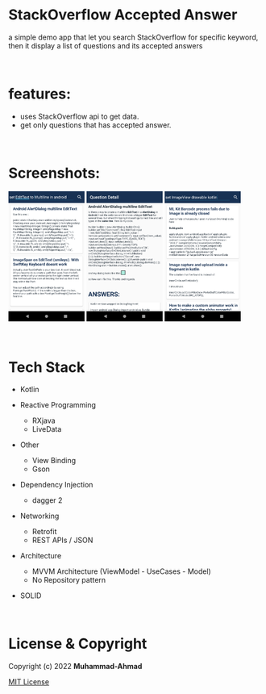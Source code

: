 # StackOverflow Accepted Answer
a simple demo app that let you search StackOverflow for specific keyword, then it display a list of questions and its accepted answers

<br />

# features:
- uses StackOverflow api to get data.
- get only questions that has accepted answer.

<br />

# Screenshots:

<p float="left">
  <img src="screenshots/1.png" width="30%" />
  <img src="screenshots/2.png" width="30%" />
  <img src="screenshots/3.png" width="30%" />
</p>

<br />

# Tech Stack

- Kotlin

- Reactive Programming
    - RXjava
    - LiveData

- Other
    - View Binding
    - Gson

- Dependency Injection
    - dagger 2

- Networking
    - Retrofit
    - REST APIs / JSON
    
- Architecture
    - MVVM Architecture (ViewModel - UseCases - Model)
    - No Repository pattern
    
- SOLID

<br />

# License & Copyright
Copyright (c) 2022 **Muhammad-Ahmad**

 [MIT License](LICENSE)
